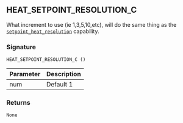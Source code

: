 ## HEAT\_SETPOINT\_RESOLUTION\_C

What increment to use (ie 1,3,5,10,etc), will do the same thing as the [`setpoint_heat_resolution`][1] capability.


### Signature

`HEAT_SETPOINT_RESOLUTION_C ()`


| Parameter | Description |
| --- | --- |
| num | Default 1 |


### Returns

`None`

[1]:	https://snap-one.github.io/docs-driverworks-proxyprotocol/#thermostat-capabilities
